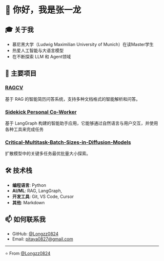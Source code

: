 # 👋 你好，我是张一龙

## 🎓 关于我
- 慕尼黑大学（Ludwig Maximilian University of Munich）在读Master学生
- 热爱人工智能与大语言模型
- 在不断探索 LLM 和 Agent领域

## 🚀 主要项目

### [RAGCV](https://github.com/Longzz0824/rag-cv)
基于 RAG 的智能简历问答系统，支持多种文档格式的智能解析和问答。

### [Sidekick Personal Co-Worker](https://github.com/Longzz0824/Sidekick-Personal-Co-worker)
基于 LangGraph 构建的智能助手应用，它能够通过自然语言与用户交互，并使用各种工具来完成任务

### [Critical-Multitask-Batch-Sizes-in-Diffusion-Models](https://github.com/Longzz0824/Critical-Multitask-Batch-Sizes-in-Diffusion-Models)
扩散模型中的关键多任务最优批量大小探索。



## 🛠️ 技术栈
- **编程语言**: Python
- **AI/ML**: RAG, LangGraph,
- **开发工具**: Git, VS Code, Cursor
- **其他**: Markdown

## 📫 如何联系我
- GitHub: [@Longzz0824](https://github.com/Longzz0824)
- Email: pitaya0827@gmail.com


---
⭐️ From [@Longzz0824](https://github.com/Longzz0824)
